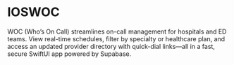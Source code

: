 # IOSWOC
WOC (Who’s On Call) streamlines on-call management for hospitals and ED teams. View real-time schedules, filter by specialty or healthcare plan, and access an updated provider directory with quick-dial links—all in a fast, secure SwiftUI app powered by Supabase.
